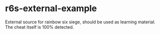 # r6s-external-example
External source for rainbow six siege, should be used as learning material. The cheat itself is 100% detected.
